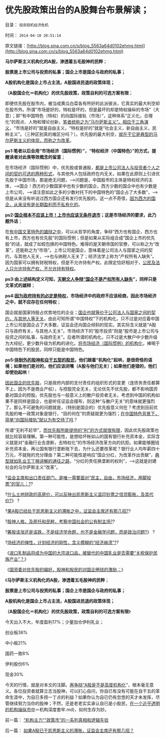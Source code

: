 # 优先股政策出台的A股舞台布景解读；

目录： `投资投机经济危机` 

时间： `2014-04-10 20:51:14` 

原文链接：[http://blog.sina.com.cn/s/blog_5563a64d0102ehmg.html](http://blog.sina.com.cn/s/blog_5563a64d0102ehmg.html)

**马尔萨斯主义机构化的A股，渗透着五毛股神的民粹**；

**股票是上市公司与投资的私事；国企上市是国企与政府的私事；**

**A股机构化是国企上市占主流，A股国进民退的政策体现；**

**（A股国企化＝机构化）的优先股政策，政策自利的可选方案有限**；

即便优先股在股市内，被当成黄瓜白菜各有所好的此派彼派，它真实的最大利空却在股市外。所谓“市场是好的，特权是坏的，但是最坏的却是特权操纵的市场”（大意）；即“有中国特色（特权）的向国际接轨（市场）”，这种体系“正义化，合理化”的观点、人物和理论创新，[笔者统称之为“马尔萨斯主义”。相应于三角演义](../../../2014/4/1/公有制的三角演义“自由人vs民粹vs法团主义”，及权贵.md)，“市场是好的”就是自由主义，“特权是好的”就是“社会主义，新自由主义，民粹主义”。（三种区别真的难区分吗？）。优先股的最大利空，[就在于它是典型的马尔萨斯主义的体现，而称之为改革](../../../2012/5/30/“改革”装湟里，可能预售你的首级！.md)。

**ps1:笔者以后会用“市场经济（国际惯例）”，“特权经济（中国特色）”的方式，提醒读者对此类等效概念的留意**；

在市场经济（国际惯例）中，优先股或普通股，[都是上市公司法人与投资者个人之间的契约可选的两种形式](../../../2013/2/6/契约必定排外，不排外不成为契约.md)，与其他外人包括政府在内无关。如果在此原则上引进优先股于中国市场，那是绝无问题，——>问题是，中国股市的主体是特权经济的主体，——>国企！西方的少数国家中也有少数的国企，西方少数的国企中也有少数是上市公司，——>请注意如此之多的少数衬托下的中国特色的“国企占了大多数”，——>但是从来没有听说过西方国企还有发行优先股的。这一点不奇怪，[因为西方的国企，从来没有是长期盈利而不私有化的](../../../2012/2/7/国企可以上市，政府也就可以上市，必定更“蓝筹”.md)。

**ps2:[国企根本不应该上市！上市也应该无条件退市](../../../2011/11/6/糊里糊涂地闹民主，不如摸着石头过河！.md)；这是市场经济的要求，此乃题外话**；

在[有中国文革特色的雄辩之中](../../../2013/8/23/传统文化如何炼成极端的愚昧和反动？.md)，可以从哲学的角度，争辩“西方也有国企，西方也有上市，西方也有优先股”的国际惯例；但是如果从实际组合成“国企上市的优先股”的话，就成了如假包换的中国特色。难得的是天朝帝国的官僚，可以称之为“改革”，还能称之为“市场”。上市公司是国企，意味着是公司法人与国家之间的契约，与其他人无关，——>也与纳税人无关了；经济法学上称为“产权所有人缺失”。因为国家可以拥有财税特权，但是不允许持有产权。此限定恰好相对于，[公民及法人只允许持有产权，不允许持有特权](../../../2012/10/6/长子继承权意味着政府干预,监管的本质就是长子继承权.md)。

**ps3:由上述结构定义可知，[天朝文人争辩“国企不是产权所有人缺失](../../../2009/11/1/对象逻辑标识语义矫饰的“所有权窃据”.md)”，同样只是文革式的雄辩**；

**ps4:[因为政府持有的必定是特权](../../../2012/10/5/“资本”只能是长子继承权.md)，市场经济中的政府不应该经商，因此市场经济之中，就不应存在任何特权**；

国企就是国家持股占优势地位的企业；[国企也就等价于公司法人与国家之间的契约，与其他人等无关](../../../2012/10/17/A股的根本矛盾是长子继承权和市场经济的矛盾.md)。由此可知所谓“中国特权”下的机构化，只不过是对应着中国上市公司是国企占了大多数，证监会还向国企倾斜的现实。其实际含义就是“A股只与政府有关，与其他人无关”。市场经济下的“股市投资”则是“股市是上市公司与投资之间的私事，与政府无关”。后者所谓的机构化，只不过是大散户中少数升级为大经纪，更少数升级为机构的进化。[将市场经济（国际惯例）的机构化](../../../2014/3/14/为什么证监会要救市，和死不断气的“机构化”？.md)，棒喝于中国特色下的股民，同样只能是中国特色。

**ps5:[体制外的股神和自干五型的股民](../../../2011/6/29/忠告五毛型股民不要拉皮条.md)，他们跟着“机构化”起哄，是很奇怪的语境；如果他们是对的，他们应该闭嘴（A股与他们无关）；如果他们是错的，他们却使劲起哄**！

[因此国企的优先股](../../../2014/4/9/国资委对优先股的偏好，股神和股民的对国企圈钱的激励.md)，只是政府内部的支付责任的组织形式的变更（连债务责任都算不上，因为不是商业产权），与控股完全无关，无论优先不优先股，都不影响国资委对国企的控股。优先股也与一般意义上的散户投资者无关。考虑到中国的机构如果不是同样是国企，也是听任证监会摆布，则这种“与散户无关”的意味就更强烈了。那么不可避免的问题就是，（特别是国企的）优先股意义何在？考虑到目前优先股的唯一政策对象是银行，“目的何在”的质疑就更为强烈；[在中国特色背景下，简单“向国际接轨”就以为有交待了吗](../../../2012/6/4/向国际接轨的中国特色.md)？

所谓“无利不赶早”，[而优先股所能提供的“利”的方式就很有限](../../../2014/4/4/“强制分红”和“优先股”；证监会和国资委打什么算盘？.md)，因此优先股政策也就比较容易理解。第一种可能性，是想给坏帐如山的国有银行补充资本金，实际含义就是对“金融行业去垄断，去特权化”的市场经济改革方向的抗拒。如果能够圈钱补充资本金，再让国有银行垄断拖下去，为什么还要改革呢？银行业人均年薪四十万元，不就拖的充分理由？第二种可能性是响应“国企分红，为改革作出贡献”，[典型就如乳业王丁棉讲解的通往之路](../../../2014/4/8/王丁棉同志借制造乳业衰亡，深情讲解“通往奴役之路”.md)，“分红的责任换垄断的权利”，——>这就是封建社会的马尔萨斯主义“改革”。

?[监会主席和出口责任部门，是唯一需要面对“民主，自由，市场经济，用脚投票”的官儿；?](../../../2014/3/31/证监会主席这位子是天朝帝国最窝囊的二品大员.md)?

?[什么土地财政的高房价，可以反映出凯恩斯主义滥印钞票之信贷膨胀，及其代价?](../../../2014/4/1/为什么中国的通胀推高房价，却在股市和所有实体经济中都滞胀？.md)》
?

?[果A股已经处于凯恩斯主义的滞胀之中，证监会主席还有那几招?](../../../2014/4/2/如果A股已于凯恩斯主义的滞胀，证监会主席还有那几招？.md)?

?[股神人格，及房托和民粹，考察中国社会的公有制主场?](../../../2014/4/3/从股神人格，及房托和民粹，考察中国社会的公有制主场.md)?

?[筹股该涨还是该跌，不是经济学命题，也不是金融学问题，而是政治问题?](../../../2014/4/4/“强制分红”和“优先股”；证监会和国资委打什么算盘？.md)》
?

?[场经济的弹性，计划经济的刚性，含义模糊的“经济崩溃”?](../../../2014/4/4/提醒中国“经济可能崩溃”的洋人vs国产的公知；.md)?

《[进口乳制品将成为中国的大宗进口品，被替代的中国乳业是否需要“关税保护民族产业”？](../../../2014/4/8/王丁棉同志借制造乳业衰亡，深情讲解“通往奴役之路”.md)》

《[国资委对优先股的偏好，股神和股民的对国企圈钱的激励；](../../../2014/4/9/国资委对优先股的偏好，股神和股民的对国企圈钱的激励.md)》

《**马尔萨斯主义机构化的A股，渗透着五毛股神的民粹**；

**股票是上市公司与投资的私事；国企上市是国企与政府的私事；**

**A股机构化是国企上市占主流，A股国进民退的政策体现；**

**（A股国企化＝机构化）的优先股政策，政策自利的可选方案有限**》

今天出入不大，年度盈利17%；少量加仓伊利乳业；

创业板36%

中小板21%

国药一致8%

伊利股份6%

现金30%

今天的行情，就是对本文的注脚。[再争辩“A股是不是高度机构化](../../../2014/3/17/光大乌龙指暴露的“官营的（金融）危机”，官方干预市场的堰塞湖；.md)”，根本毫无意义。各位投资者就算立志当股神，可以扪心自问，你自已有没有可能在自干五的革命生涯中，为自已多捞一丁点的利益？如果你认为自已仍有忽悠的天才未发挥，尽管继续努力当你的股神；不然，还是老老实实承认自已是小股民，[在一个近乎透明的机构操纵市中](../../../2014/3/12/有中国特色的理性投资，（激进持仓＋错误选股)＝机构深度套牢.md)，如何生存为妙。

前一篇： [“机构主力”“政策市”的一系列真相和逻辑先验](../../../2014/4/11/“机构主力”“政策市”的一系列真相和逻辑先验.md)

后一篇： [如果A股已于凯恩斯主义的滞胀，证监会主席还有那几招？](../../../2014/4/2/如果A股已于凯恩斯主义的滞胀，证监会主席还有那几招？.md)

